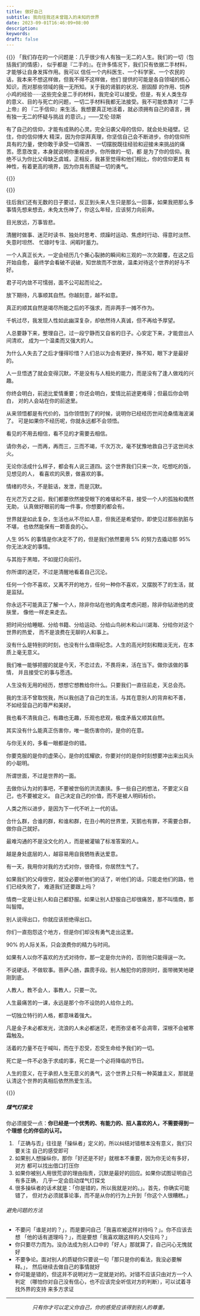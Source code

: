 ```yaml
---
title: 做好自己
subtitle: 我向往我还未曾踏入的未知的世界
date: 2023-09-01T16:46:09+08:00
description:
keywords:
draft: false
---
```


{{<center-quote>}}
「我们存在的一个问题是：几乎很少有人有独一无二的人生。我们的一切（包括我们的情感），
似乎都是『二手的』。在许多情况下，我们只有依据二手材料，才能够让自身发挥作用。我可以
信任一个内科医生、一个科学家、一个农民的话，我本来不想这样做，但我不得不这样做，他们
提供的可能是各自领域的核心知识，而对那些领域的我一无所知。关于我的肾脏的状况、胆固醇
的作用、饲养小鸡的经验······这些完全是二手的材料，我完全可以接受。但是，有关人类生存
的意义、目的与死亡的问题，一切二手材料我都无法接受。我不可能依靠对『二手上帝』的
『二手信仰』来生活。我想要真正地活着，就必须拥有自己的语言，拥有独一无二的怀疑与挑战
的意识。」——艾伦·琼斯

有了自己的信仰，才能有成熟的心灵。完全沿袭父母的信仰，就会处处碰壁。记住，你的信仰博大
精深，因为你崇拜真理，你坚信自己会不断进步。你的信仰所具有的力量，使你敢于承受一切痛苦、
一切摆脱既往经验和迎接未来挑战的痛苦。愿意改变，本身就说明你重视进步。你所做的一切，都
是为了你的信仰。我绝不认为你比父母缺乏虞城，正相反，我甚至觉得和他们相比，你的信仰更具
有神性，有着更高的境界，因为你具有质疑一切的勇气。

{{</center-quote>}}

{{<admonition type="quote" title="摘录">}}

往后我们还有无数的日子要过，反正到头来人生只是那么一回事，如果我把那么多事情先想来想去，未免太伤神了，你这么年轻，应该努力向前奔。

目光放远，万事皆悲。

清醒时做事、迷茫时读书、独处时思考、烦躁时运动、焦虑时行动、得意时淡然、失意时坦然、
忙碌时专注、闲暇时蓄力。

一个人真正长大，一定会经历几个撕心裂肺的瞬间和三观的一次次颠覆，在这之后开始自愈，
最终学会看破不说破，知世故而不世故，温柔对待这个世界的好与不好。

君子可内敛不可懦弱，面不公可起而论之。

放下期待，凡事顺其自然。你越刻意，越不如意。

真正的顺其自然是竭尽所能之后的不强求，而非两手一摊不作为。

千帆过尽，我发现人性如此幽深复杂，却依然待人真诚，但不再给予厚望。

人总要静下来，整理自己，过一段宁静而又自省的日子。心安定下来，才能尝出人间清欢，
成为一个温柔而又强大的人。

为什么人失去了之后才懂得珍惜？人们总以为会有更好，殊不知，眼下才是最好的。

人一旦悟透了就会变得沉默，不是没有与人相处的能力，而是没有了逢人做戏的兴趣。

你终会明白，前途比爱情重要；你还会明白，爱情比前途更难得；但最后你会明白，
对的人会站在你的前途里。

从来领悟都是有代价的，当你领悟到了的时候，说明你已经经历世间沧桑情海波澜了。
可是如果你不经历呢，你就永远都不会领悟。

看见的不用去相信，看不见的才需要去相信。

请你务必，一而再，再而三，三而不竭，千次万次，毫不犹豫地救自己于这世间水火。

无论你活成什么样子，都会有人说三道四。这个世界我们只来一次，吃想吃的饭，见想见的人，
看喜欢的风景，做喜欢的事。

情绪的尽头，不是脏话，发泄，而是沉默。

在光芒万丈之前，我们都要欣然接受眼下的难堪和不易，接受一个人的孤独和偶然无助，
认真做好眼前的每一件事，你想要的都会有。

世界就是如此复杂，生活也从不尽如人意，但我还是希望你，即使见过那些肮脏与不堪，
也依然能保有一颗善良的心。

人生 95% 的事情是你决定不了的，但是我们依然要用 5% 的努力去撬动那 95% 你无法决定的事情。

与其抱于黑暗，不如提灯向前行。

你所谓的迷茫，不过是清醒地看着自己沉沦。

任何一个你不喜欢，又离不开的地方，任何一种你不喜欢，又摆脱不了的生活，就是监狱。

你永远不可能真正了解一个人，除非你站在他的角度考虑问题，除非你钻进他的皮肤里，
像他一样走来走去。

把时间分给睡眠、分给书籍、分给运动、分给山鸟树木和山川湖海、分给你对这个世界的热爱，
而不是浪费在无聊的人和事上。

没有什么是特别的时刻，也没有什么值得纪念。人生的高光时刻和黯淡无光，在本质上毫无意义。

我们唯一能够把握的就是今天，不恋过去，不畏将来，活在当下。做你该做的事情，
并且接受它的事与愿违。

人生没有无用的经历，想想它想教给你什么。只要我们一直往前走，天总会亮。

我的生活不曾取悦我，所以我创造了自己的生活，与其在意别人的背弃和不善，
不如经营自己的尊严和美好。

我也看不清我自己，有趣也无趣，乐观也悲观，极度矛盾又顺其自然。

其实没有什么能真正伤害你，唯一能伤害你的，是你的在意。

与你无关的，多看一眼都是你的错。

你要克服的是你的虚荣心，是你的炫耀欲，你要对付的是你时刻想要冲出来出风头的小聪明。

所谓世面，不过是世界的一面。

去做你认为对的事吧，不要被世俗的洪流裹挟。多一些自己的想法，不要定义自己，也不要被定义。
自己决定自己的价值，而不是被人明码标价。

人类之所以进步，是因为下一代不听上一代的话。

合什么群，合谁的群，和谁和群，在丑小鸭的世界里，天鹅也有罪，不需要合群，做你自己就好。

最难沟通的不是没文化的人，而是被灌输了标准答案的人。

越是身处底层的人，越容易用自我牺牲表达爱意。

有一天，我用你对我的方式对你，很奇怪，你居然生气了。

如果我们的父母很穷，就没必要听他们的话了，听他们的话，只能走他们的路，他们已经失败了，
难道我们还要跟上吗？

情商一定是让别人和自己都舒服。如果让别人舒服自己却很痛苦，那不叫情商，那叫智障。

别人说得出口，你就应该拒绝得出口。

你们一直抱怨这个地方，但是你们却没有勇气走出这里。

90% 的人际关系，只会浪费你的精力与时间。

如果有人以你不喜欢的方式对待你，那一定是你允许的，否则他只能得逞一次。

不说硬话，不做软事。菩萨心肠，霹雳手段。别人触犯你的原则时，面带微笑地硬刚到底。

人教人，教不会人，事教人，只要一次。

人生最痛苦的一课，永远是那个你不设防的人给你上的。

一切独立特行的人格，都意味着强大。

凡是金子未必都发光，流浪的人未必都迷茫，老而弥坚者不会凋零，深根不会被寒霜触及。

活着的力量不在于喊叫，而在于忍受，忍受生命给予我们的一切。

死亡是一件不必急于求成的事，死亡是一个必将降临的节日。

人生的意义，在于承担人生无意义的勇气，这个世界上只有一种英雄主义，那就是认清这个世界的真相后依然热爱生活。

{{</admonition>}}

##### 煤气灯探戈

你必须接受一点：**你已经是一个优秀的、有能力的、招人喜欢的人，不需要得到一个理想
化的伴侣的认可。**

1. 「正确与否」往往是「操纵者」定义的，所以纠结对错根本没有意义，我们只要关注
自己的感受即可
2. 如果别人想操纵你，那你「好还是不好」就根本不重要，因为你无论有多好，对方
都可以找出借口打压你
3. 如果你被别人用很荒谬的理由指责，沉默是最好的回应。如果你试图证明自己有多正确，
几乎一定会启动煤气灯探戈
4. 很多操纵者的话术就是：「你是错的，所以我就是对的。」。首先，你确实可能错了，
但对方必须就事论事，而不是从你的行为上升到「你这个人很糟糕。」

###### 避免问题的方法

- 不要问「谁是对的？」，而是要问自己「我喜欢被这样对待吗？」。你不应该去想
「他的话有道理吗？」，而是要想「我喜欢跟这样的人交往吗？」
- 你只要尽力而为。没办法成为别人口中的「好人」那就算了，自己问心无愧就好
- 不要争论。面对别人的质疑你只要说一句「那只是你的看法，我没必要解释。」，
然后继续去做自己的事情就好
- 你可能是错的，但这并不说明对方一定就是对的。对错不应该只由对方一个人判定
（哪怕你对自己没有信心，也不应该完全听信对方的判断），可以试着寻找外界的支持
来多方求证

---

*<center>只有你才可以定义你自己，你的感受应该得到别人的尊重。</center>*



